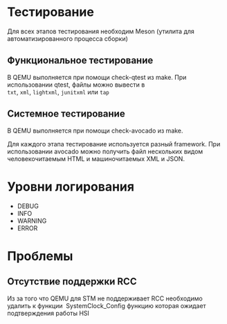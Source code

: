 # Тестирование 

Для всех этапов тестирования необходим Meson (утилита для автоматизированного процесса сборки) 

## Функциональное тестирование
В QEMU выполняется при помощи check-qtest из make.
При использовании qtest, файлы можно вывести в `txt`, `xml`, `lightxml`, `junitxml` или `tap`
## Системное тестирование 
В QEMU выполняется при помощи check-avocado из make.

Для каждого этапа тестирование используется разный framework.
При использовании avocado можно получить файл нескольких видом человекочитаемым HTML и машиночитаемых XML и JSON. 
# Уровни логирования

- DEBUG
- INFO
- WARNING
- ERROR

# Проблемы

## Отсутствие поддержки RCC
Из за того что QEMU для STM не поддерживает RCC необходимо удалить к функции  SystemClock_Config функцию которая ожидает подтверждения работы HSI
